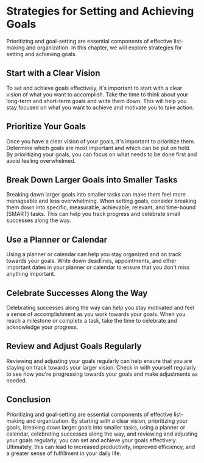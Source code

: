 Strategies for Setting and Achieving Goals
====================================================================================

Prioritizing and goal-setting are essential components of effective list-making and organization. In this chapter, we will explore strategies for setting and achieving goals.

Start with a Clear Vision
-------------------------

To set and achieve goals effectively, it's important to start with a clear vision of what you want to accomplish. Take the time to think about your long-term and short-term goals and write them down. This will help you stay focused on what you want to achieve and motivate you to take action.

Prioritize Your Goals
---------------------

Once you have a clear vision of your goals, it's important to prioritize them. Determine which goals are most important and which can be put on hold. By prioritizing your goals, you can focus on what needs to be done first and avoid feeling overwhelmed.

Break Down Larger Goals into Smaller Tasks
------------------------------------------

Breaking down larger goals into smaller tasks can make them feel more manageable and less overwhelming. When setting goals, consider breaking them down into specific, measurable, achievable, relevant, and time-bound (SMART) tasks. This can help you track progress and celebrate small successes along the way.

Use a Planner or Calendar
-------------------------

Using a planner or calendar can help you stay organized and on track towards your goals. Write down deadlines, appointments, and other important dates in your planner or calendar to ensure that you don't miss anything important.

Celebrate Successes Along the Way
---------------------------------

Celebrating successes along the way can help you stay motivated and feel a sense of accomplishment as you work towards your goals. When you reach a milestone or complete a task, take the time to celebrate and acknowledge your progress.

Review and Adjust Goals Regularly
---------------------------------

Reviewing and adjusting your goals regularly can help ensure that you are staying on track towards your larger vision. Check in with yourself regularly to see how you're progressing towards your goals and make adjustments as needed.

Conclusion
----------

Prioritizing and goal-setting are essential components of effective list-making and organization. By starting with a clear vision, prioritizing your goals, breaking down larger goals into smaller tasks, using a planner or calendar, celebrating successes along the way, and reviewing and adjusting your goals regularly, you can set and achieve your goals effectively. Ultimately, this can lead to increased productivity, improved efficiency, and a greater sense of fulfillment in your daily life.
